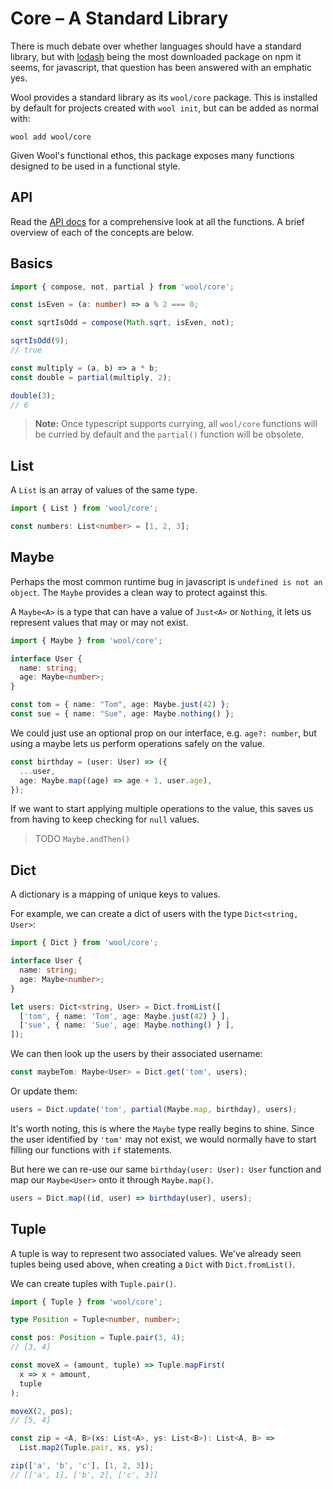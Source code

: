 # Core – A Standard Library

There is much debate over whether languages should have a standard library, but with [lodash](#) being the most downloaded package on npm it seems, for javascript, that question has been answered with an emphatic yes.

Wool provides a standard library as its `wool/core` package. This is installed by default for projects created with `wool init`, but can be added as normal with:

```
wool add wool/core
```

Given Wool's functional ethos, this package exposes many functions designed to be used in a functional style.


## API

Read the [API docs](#) for a comprehensive look at all the functions. A brief overview of each of the concepts are below.


## Basics

```ts
import { compose, not, partial } from 'wool/core';
```

```ts
const isEven = (a: number) => a % 2 === 0;

const sqrtIsOdd = compose(Math.sqrt, isEven, not);

sqrtIsOdd(9);
// true
```

```ts
const multiply = (a, b) => a * b;
const double = partial(multiply, 2);

double(3);
// 6
```

> **Note:** Once typescript supports currying, all `wool/core` functions will be curried by default and the `partial()` function will be obsolete.


## List

A `List` is an array of values of the same type.

```ts
import { List } from 'wool/core';

const numbers: List<number> = [1, 2, 3];
```



## Maybe

Perhaps the most common runtime bug in javascript is `undefined is not an object`. The `Maybe` provides a clean way to protect against this.

A `Maybe<A>` is a type that can have a value of `Just<A>` or `Nothing`, it lets us represent values that may or may not exist.

```ts
import { Maybe } from 'wool/core';

interface User {
  name: string;
  age: Maybe<number>;
}

const tom = { name: "Tom", age: Maybe.just(42) };
const sue = { name: "Sue", age: Maybe.nothing() };
```

We could just use an optional prop on our interface, e.g. `age?: number`, but using a maybe lets us perform operations safely on the value.

```ts
const birthday = (user: User) => ({
  ...user,
  age: Maybe.map((age) => age + 1, user.age),
});
```

If we want to start applying multiple operations to the value, this saves us from having to keep checking for `null` values.

> TODO `Maybe.andThen()`


## Dict

A dictionary is a mapping of unique keys to values.

For example, we can create a dict of users with the type `Dict<string, User>`:

```ts
import { Dict } from 'wool/core';

interface User {
  name: string;
  age: Maybe<number>;
}

let users: Dict<string, User> = Dict.fromList([
  ['tom', { name: 'Tom', age: Maybe.just(42) } ],
  ['sue', { name: 'Sue', age: Maybe.nothing() } ],
]);
```

We can then look up the users by their associated username:

```ts
const maybeTom: Maybe<User> = Dict.get('tom', users);
```

Or update them:

```ts
users = Dict.update('tom', partial(Maybe.map, birthday), users);
```

It's worth noting, this is where the `Maybe` type really begins to shine. Since the user identified by `'tom'` may not exist, we would normally have to start filling our functions with `if` statements.

But here we can re-use our same `birthday(user: User): User` function and map our `Maybe<User>` onto it through `Maybe.map()`.

```ts
users = Dict.map((id, user) => birthday(user), users);
```


## Tuple

A tuple is way to represent two associated values. We've already seen tuples being used above, when creating a `Dict` with `Dict.fromList()`.

We can create tuples with `Tuple.pair()`.

```ts
import { Tuple } from 'wool/core';

type Position = Tuple<number, number>;

const pos: Position = Tuple.pair(3, 4);
// [3, 4]
```

```ts
const moveX = (amount, tuple) => Tuple.mapFirst(
  x => x + amount,
  tuple
);

moveX(2, pos);
// [5, 4]
```

```ts
const zip = <A, B>(xs: List<A>, ys: List<B>): List<A, B> =>
  List.map2(Tuple.pair, xs, ys);

zip(['a', 'b', 'c'], [1, 2, 3]);
// [['a', 1], ['b', 2], ['c', 3]]
```
